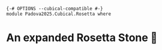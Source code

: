 ```
{-# OPTIONS --cubical-compatible #-}
module Padova2025.Cubical.Rosetta where
```

# An expanded Rosetta Stone 🚧
